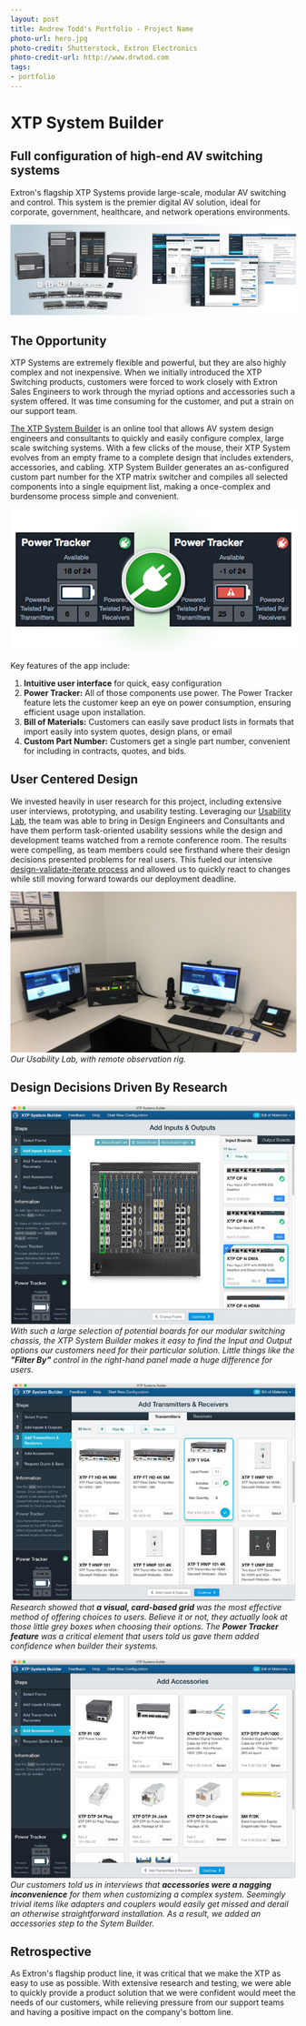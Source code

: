 ```yaml
---
layout: post
title: Andrew Todd's Portfolio - Project Name
photo-url: hero.jpg
photo-credit: Shutterstock, Extron Electronics
photo-credit-url: http://www.drwtod.com
tags:
- portfolio
---
```


<link rel="stylesheet" type="text/css" href="/portfolio.css">

# XTP System Builder

## Full configuration of high-end AV switching systems

Extron's flagship XTP Systems provide large-scale, modular AV switching and control. This system is the premier digital AV solution, ideal for corporate, government, healthcare, and network operations environments.

<p class="filler-background-dark">
    <img src="xtpsc_configurator_banner.jpg" class="floatcenter" />
</p>

## The Opportunity

XTP Systems are extremely flexible and powerful, but they are also highly complex and not inexpensive. When we initially introduced the XTP Switching products, customers were forced to work closely with Extron Sales Engineers to work through the myriad options and accessories such a system offered. It was time consuming for the customer, and put a strain on our support team.

[The XTP System Builder][1] is an online tool that allows AV system design engineers and consultants to quickly and easily configure complex, large scale switching systems. With a few clicks of the mouse, their XTP System evolves from an empty frame to a complete design that includes extenders, accessories, and cabling. XTP System Builder generates an as-configured custom part number for the XTP matrix switcher and compiles all selected components into a single equipment list, making a once-complex and burdensome process simple and convenient.

<p class="filler-background-dark">
    <img src="powertracker.jpg" class="floatcenter" />
</p>

Key features of the app include:

<ol>
  <li class="snug"><strong>Intuitive user interface</strong> for quick, easy configuration</li>
  <li class="snug"><strong>Power Tracker:</strong> All of those components use power. The Power Tracker feature lets the customer keep an eye on power consumption, ensuring efficient usage upon installation.</li>
  <li class="snug"><strong>Bill of Materials:</strong> Customers can easily save product lists in formats that import easily into system quotes, design plans, or email</li>
  <li class="snug"><strong>Custom Part Number:</strong> Customers get a single part number, convenient for including in contracts, quotes, and bids.</li>
</ol>

## User Centered Design

We invested heavily in user research for this project, including extensive user interviews, prototyping, and usability testing. Leveraging our [Usability Lab][2], the team was able to bring in Design Engineers and Consultants and have them perform task-oriented usability sessions while the design and development teams watched from a remote conference room. The results were compelling, as team members could see firsthand where their design decisions presented problems for real users. This fueled our intensive [design-validate-iterate process][3] and allowed us to quickly react to changes while still moving forward towards our deployment deadline.

<p>
    <img src="/img/streaming-rig1.jpg" class="floatcenter" />
    <em>Our Usability Lab, with remote observation rig.</em>
</p>


## Design Decisions Driven By Research
<p>
    <img src="screen01.jpg" class="floatcenter" />
    <em>With such a large selection of potential boards for our modular switching chassis, the XTP System Builder makes it easy to find the Input and Output options our customers need for their particular solution. Little things like the <strong>"Filter By"</strong> control in the right-hand panel made a huge difference for users.</em>
    <br />
</p>

<p>
    <img src="screen02.jpg" class="floatcenter" />
    <em>Research showed that <strong>a visual, card-based grid</strong> was the most effective method of offering choices to users. Believe it or not, they actually look at those little grey boxes when choosing their options. The <strong>Power Tracker feature</strong> was a critical element that users told us gave them added confidence when builder their systems.</em>
    <br />
</p>

<p>
    <img src="screen03.jpg" class="floatcenter" />
    <em>Our customers told us in interviews that <strong>accessories were a nagging inconvenience</strong> for them when customizing a complex system. Seemingly trivial items like adapters and couplers would easily get missed and derail an otherwise straightforward installation. As a result, we added an accessories step to the Sytem Builder.</em>
    <br />
</p>

## Retrospective
<!-- Lessons learned go here -->
As Extron's flagship product line, it was critical that we make the XTP as easy to use as possible. With extensive research and testing, we were able to quickly provide a product solution that we were confident would meet the needs of our customers, while relieving pressure from our support teams and having a positive impact on the company's bottom line.


[1]: http://www.extron.com/product/xtpsc/index.aspx?src=drw "XTP System Builder"
[2]: /remote-ux-observation "Remote UX Observation"
[3]: /portfolio/#the-process-design-validate-iterate "The Process: Design, Validate, Iterate"